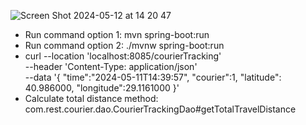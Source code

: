 ![Screen Shot 2024-05-12 at 14 20 47](https://github.com/mrtgyk/courier-tracking/assets/15198451/688d6525-366f-46c0-b9ac-0bbaf2a5e0b3)

* Run command option 1: mvn spring-boot:run 
* Run command option 2: ./mvnw spring-boot:run
* curl --location 'localhost:8085/courierTracking' \
--header 'Content-Type: application/json' \
--data '{
    "time":"2024-05-11T14:39:57",
    "courier":1,
    "latitude": 40.986000,
    "longitude":29.1161000
}'
* Calculate total distance method: com.rest.courier.dao.CourierTrackingDao#getTotalTravelDistance
 
